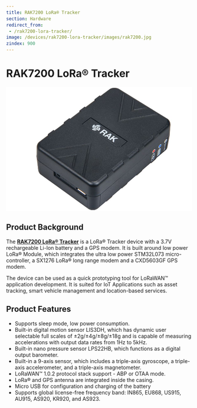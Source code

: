 ```yaml
---
title: RAK7200 LoRa® Tracker
section: Hardware
redirect_from:
 - /rak7200-lora-tracker/
image: /devices/rak7200-lora-tracker/images/rak7200.jpg
zindex: 900
---
```

# RAK7200 LoRa® Tracker

![Figure 1: RAK7200 LoRa® Tracker](images/rak7200.jpg)

## Product Background

The [**RAK7200 LoRa® Tracker**](https://store.rakwireless.com/products/rak7200-lora-tracker) is a LoRa® Tracker device with a 3.7V rechargeable Li-Ion battery and a GPS modem. It is built around low power LoRa® Module, which integrates the ultra low power STM32L073 micro-controller, a SX1276 LoRa® long range modem and a CXD5603GF GPS modem.

The device can be used as a quick prototyping tool for LoRaWAN™ application development. It is suited for IoT Applications such as asset tracking, smart vehicle management and location-based services.

## Product Features
* Supports sleep mode, low power consumption.  
* Built-in digital motion sensor LIS3DH, which has dynamic user selectable full scales of ±2g/±4g/±8g/±18g and is capable of measuring accelerations with output data rates from 1Hz to 5kHz.
* Built-in nano pressure sensor LPS22HB, which functions as a digital output barometer.
* Built-in a 9-axis sensor, which includes a triple-axis gyroscope, a triple-axis accelerometer, and a triple-axis magnetometer.
* LoRaWAN™ 1.0.2 protocol stack support - ABP or OTAA mode.
* LoRa® and GPS antenna are integrated inside the casing.
* Micro USB for configuration and charging of the battery
* Supports global license-free frequency band: IN865, EU868, US915, AU915, AS920, KR920, and AS923.
